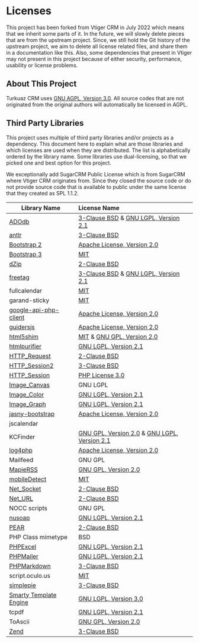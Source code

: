 # Licenses

This project has been forked from Vtiger CRM in July 2022 which means
that we inherit some parts of it.  In the future, we will slowly delete
pieces that are from the upstream project.  Since, we still hold the Git
history of the upstream project, we aim to delete all license related
files, and share them in a documentation like this.  Also, some
dependencies that present in Vtiger may not present in this project
because of either security, performance, usability or license problems.

## About This Project

Turkuaz CRM uses [GNU AGPL, Version 3.0].  All source codes that are not
originated from the original authors will automatically be licensed in
AGPL.

## Third Party Libraries

This project uses multiple of third party libraries and/or projects as
a dependency.  This document here to explain what are those libraries
and which licenses are used when they are distributed.  The list is
alphabetically ordered by the library name.  Some libraries use
dual-licensing, so that we picked one and best option for this project.

We exceptionally add SugarCRM Public License which is from SugarCRM
where Vtiger CRM originates from.  Since they closed the source code or
do not provide source code that is available to public under the same
license that they created as SPL 1.1.2.

| Library Name             | License Name                                     |
|--------------------------|:-------------------------------------------------|
| [ADOdb]                  | [3-Clause BSD] & [GNU LGPL, Version 2.1]         |
| [antlr]                  | [3-Clause BSD]                                   |
| [Bootstrap 2]            | [Apache License, Version 2.0]                    |
| [Bootstrap 3]            | [MIT]                                            |
| [dZip]                   | [2-Clause BSD]                                   |
| [freetag]                | [3-Clause BSD] & [GNU LGPL, Version 2.1]         |
| fullcalendar             | [MIT]                                            |
| garand-sticky            | [MIT]                                            |
| [google-api-php-client]  | [Apache License, Version 2.0]                    |
| [guidersjs]              | [Apache License, Version 2.0]                    |
| [html5shim]              | [MIT] & [GNU GPL, Version 2.0]                   |
| [htmlpurifier]           | [GNU LGPL, Version 2.1]                          |
| [HTTP_Request]           | [2-Clause BSD]                                   |
| [HTTP_Session2]          | [3-Clause BSD]                                   |
| [HTTP_Session]           | [PHP License 3.0]                                |
| [Image_Canvas]           | GNU LGPL                                         | <!-- Doesnt present? -->
| [Image_Color]            | [GNU LGPL, Version 2.1]                          | <!-- Doesnt present? -->
| [Image_Graph]            | [GNU LGPL, Version 2.1]                          | <!-- Doesnt present? -->
| [jasny-bootstrap]        | [Apache License, Version 2.0]                    |
| jscalendar               |                                                  | <!-- Doesnt present? -->
| KCFinder                 | [GNU GPL, Version 2.0] & [GNU LGPL, Version 2.1] |
| [log4php]                | [Apache License, Version 2.0]                    |
| Mailfeed                 | GNU GPL                                          | <!-- Doesnt present? -->
| [MapieRSS]               | [GNU GPL, Version 2.0]                           |
| [mobileDetect]           | [MIT]                                            |       <!-- No usage? -->
| [Net_Socket]             | [2-Clause BSD]                                   |
| [Net_URL]                | [2-Clause BSD]                                   |
| NOCC scripts             | GNU GPL                                          | <!-- Doesnt present? -->
| [nusoap]                 | [GNU LGPL, Version 2.1]                          |
| [PEAR]                   | [2-Clause BSD]                                   |
| PHP Class mimetype       | BSD                                              | <!-- Doesnt present? -->
| [PHPExcel]               | [GNU LGPL, Version 2.1]                          |
| [PHPMailer]              | [GNU LGPL, Version 2.1]                          |
| [PHPMarkdown]            | [3-Clause BSD]                                   |       <!-- No usage? -->
| script.oculo.us          | [MIT]                                            | <!-- Doesnt present? -->
| [simplepie]              | [3-Clause BSD]                                   |
| [Smarty Template Engine] | [GNU LGPL, Version 3.0]                          |
| tcpdf                    | [GNU LGPL, Version 2.1]                          |
| ToAscii                  | [GNU GPL, Version 2.0]                           |
| [Zend]                   | [3-Clause BSD]                                   |

[ADOdb]: https://github.com/ADOdb/ADOdb
[antlr]: https://github.com/antlr/antlr-php-runtime
[Bootstrap 2]: https://github.com/twbs/bootstrap/tree/v2.0.0
[Bootstrap 3]: https://github.com/twbs/bootstrap/blob/v3-dev/LICENSE
[dZip]: https://www.phpclasses.org/dunzip2
[freetag]: https://github.com/freetag/freetag
[google-api-php-client]: https://github.com/googleapis/google-api-php-client
[guidersjs]: https://github.com/pickhardt/Guiders-JS
[htmlpurifier]: https://github.com/ezyang/htmlpurifier
[html5shim]: https://github.com/aFarkas/html5shiv
[HTTP_Request]: https://pear.php.net/package/HTTP_Request
[HTTP_Session]: https://pear.php.net/package/HTTP_Session
[HTTP_Session2]: https://pear.php.net/package/HTTP_Session2
[jasny-bootstrap]: https://github.com/jasny/bootstrap
[Image_Canvas]: https://pear.php.net/package/Image_Canvas
[Image_Color]: https://pear.php.net/package/Image_Color
[Image_Graph]: https://pear.php.net/package/Image_Graph
[log4php]: https://logging.apache.org/log4php/
[MapieRSS]: https://sourceforge.net/projects/magpierss/
[mobileDetect]: https://github.com/serbanghita/Mobile-Detect
[Net_Socket]: https://pear.php.net/package/Net_Socket
[Net_URL]: https://pear.php.net/package/Net_URL
[nusoap]: https://sourceforge.net/projects/nusoap/
[PEAR]: https://pear.php.net/package/PEAR
[PHPExcel]: https://github.com/PHPOffice/PHPExcel
[PHPMarkdown]: https://github.com/michelf/php-markdown
[PHPMailer]: https://github.com/PHPMailer/PHPMailer
[simplepie]: https://github.com/simplepie/simplepie
[Smarty Template Engine]: https://www.smarty.net
[Zend]: http://framework.zend.com
[3-Clause BSD]: https://opensource.org/licenses/BSD-3-Clause
[Apache License, Version 2.0]: https://opensource.org/licenses/Apache-2.0
[MIT]: https://opensource.org/licenses/mit-license.php
[2-Clause BSD]: https://opensource.org/licenses/BSD-2-Clause
[GNU LGPL, Version 2.1]: http://www.opensource.org/licenses/lgpl-2.1.php
[PHP License 3.0]: https://opensource.org/licenses/PHP-3.0
[GNU LGPL, Version 3.0]: https://opensource.org/licenses/lgpl-license
[GNU GPL, Version 2.0]: https://opensource.org/licenses/gpl-license
[GNU AGPL, Version 3.0]: https://opensource.org/licenses/AGPL-3.0
